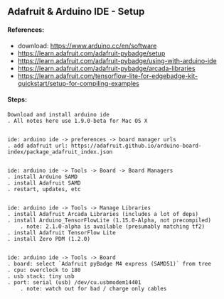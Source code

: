 

## Adafruit & Arduino IDE - Setup


#### References: 
* download: https://www.arduino.cc/en/software
* https://learn.adafruit.com/adafruit-pybadge/setup
* https://learn.adafruit.com/adafruit-pybadge/using-with-arduino-ide
* https://learn.adafruit.com/adafruit-pybadge/arcada-libraries
* https://learn.adafruit.com/tensorflow-lite-for-edgebadge-kit-quickstart/setup-for-compiling-examples


#### Steps:
```
Download and install arduino ide
. All notes here use 1.9.0-beta for Mac OS X


ide: arduino ide -> preferences -> board manager urls
. add adafruit url: https://adafruit.github.io/arduino-board-index/package_adafruit_index.json


ide: arduino ide -> Tools -> Board -> Board Managers
. install Arduino SAMD
. install Adafruit SAMD
. restart, updates, etc


ide: arduino ide -> Tools -> Manage Libraries
. install Adafruit Arcada Libraries (includes a lot of deps)
. install Arduino_TensorFlowLite (1.15.0-Alpha, not precompiled)
    . note: 2.1.0-alpha is available (presumably matching tf2)
. install Adafruit TensorFlow Lite
. install Zero PDM (1.2.0)


ide: arduino ide -> Tools -> Board
. board: select `Adafruit pyBadge M4 express (SAMD51)` from tree
. cpu: overclock to 180
. usb stack: tiny usb
. port: serial (usb) /dev/cu.usbmodem14401
    . note: watch out for bad / charge only cables


```





